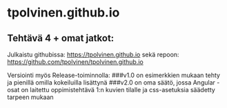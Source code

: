 # tpolvinen.github.io
## Tehtävä 4 + omat jatkot:

Julkaistu githubissa: https://tpolvinen.github.io
sekä repoon: https://github.com/tpolvinen/tpolvinen.github.io

Versiointi myös Release-toiminnolla: 
    ###v1.0 
    on esimerkkien mukaan tehty ja pienillä omilla kokeiluilla lisättynä
    ###v2.0 
    on oma säätö, jossa Angular -osat on laitettu oppimistehtävä 1:n kuvien tilalle ja css-asetuksia säädetty tarpeen mukaan


